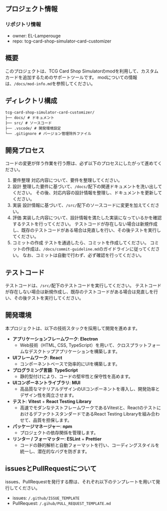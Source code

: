 ## プロジェクト情報

### リポジトリ情報
- owner: EL-Lamperouge
- repo: tcg-card-shop-simulator-card-customizer

## 概要
このプロジェクトは、TCG Card Shop Simulatorのmodを利用して、カスタムカードを追加するためのサポートツールです。
modについての情報は、`/docs/mod-info.md`を参照してください。

## ディレクトリ構成
```
tcg-card-shop-simulator-card-customizer/
├── docs/ # ドキュメント
├── src/ # ソースコード
├── .vscode/ # 開発環境設定
└── .gitignore # バージョン管理除外ファイル
```

## 開発プロセス
コードの変更が伴う作業を行う際は、必ず以下のプロセスにしたがって進めてください。
1. 要件整理
対応内容について、要件を整理してください。
2. 設計
整理した要件に基づいて、`/docs/`配下の関連ドキュメントを洗い出してください。
その後、対応内容の設計情報を整理し、ドキュメントを更新してください。
3. 実装
設計情報に基づいて、`/src/`配下のソースコードに変更を加えてください。
4. 評価
実装した内容について、設計情報を満たした実装になっているかを確認するテストを行ってください。
テストコードが存在しない場合は新規作成し、既存のテストコードがある場合は見直しを行い、その後テストを実行してください。
5. コミットの作成
テストを通過したら、コミットを作成してください。
コミットの作成は、`/docs/commit-guideline.md`のガイドラインに従ってください。
なお、コミットは自動で行わず、必ず確認を行ってください。

## テストコード
テストコードは、`/src/`配下のテストコードを実行してください。
テストコードが存在しない場合は新規作成し、既存のテストコードがある場合は見直しを行い、その後テストを実行してください。

## 開発環境

本プロジェクトは、以下の技術スタックを採用して開発を進めます。

- **アプリケーションフレームワーク**: **Electron**
  - Web技術（HTML, CSS, TypeScript）を用いて、クロスプラットフォームなデスクトップアプリケーションを構築します。
- **UIフレームワーク**: **React**
  - コンポーネントベースで効率的にUIを構築します。
- **プログラミング言語**: **TypeScript**
  - 静的型付けにより、コードの堅牢性と保守性を高めます。
- **UIコンポーネントライブラリ**: **MUI**
  - 高品質なマテリアルデザインのUIコンポーネントを導入し、開発効率とデザイン性を両立させます。
- **テスト**: **Vitest** + **React Testing Library**
  - 高速でモダンなテストフレームワークであるVitestと、ReactのテストにおけるデファクトスタンダードであるReact Testing Libraryを組み合わせて、品質を担保します。
- **パッケージマネージャー**: **npm**
  - プロジェクトの依存関係を管理します。
- **リンター / フォーマッター**: **ESLint** + **Prettier**
  - コードの静的解析と自動フォーマットを行い、コーディングスタイルを統一し、潜在的なバグを防ぎます。

## issuesとPullRequestについて
issues、PullRequestを発行する際は、それぞれ以下のテンプレートを用いて発行してください。
- issues: `/.github/ISSUE_TEMPLATE`
- PullRequest: `/.gihub/PULL_REQUEST_TEMPLATE.md`